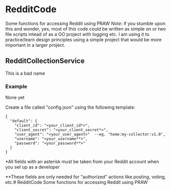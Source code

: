 # RedditCode
Some functions for accessing Reddit using PRAW
*Note:* if you stumble upon this and wonder, yes, most of this code could be written as simple on or two file scripts
intead of as a OO project with logging etc. I am using it to practice/learn design principles using a simple project
that would be more important in a larger project.

## RedditCollectionService
This is a bad name

### Example
None yet

Create a file called "config.json" using the following template:
```
{
  "default": {
    "client_id": "<your_client_id*>",
    "client_secret": "<your_client_secret*>",
    "user_agent": "<your_user_agent>"  --eg. "home:my-collector:v1.0",
    "username": "<your_username**>",
    "password": "<your_password**>"
  }
}
```

\*All fields with an asterisk must be taken from your Reddit account when you set up as a developer

\**These fields are only needed for "authorized" actions like posting, voting, etc.# RedditCode
Some functions for accessing Reddit using PRAW
